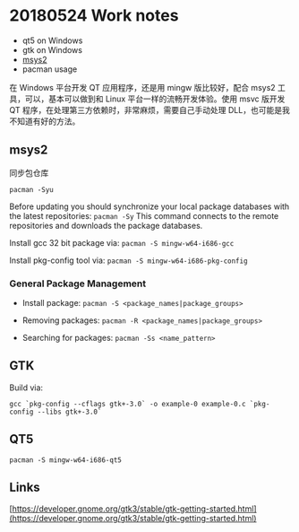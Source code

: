# 20180524 Work notes

* qt5 on Windows
* gtk on Windows
* [msys2](http://www.msys2.org/)
* pacman usage

在 Windows 平台开发 QT 应用程序，还是用 mingw 版比较好，配合 msys2 工具，可以，基本可以做到和 Linux 平台一样的流畅开发体验。使用 msvc 版开发 QT 程序，在处理第三方依赖时，非常麻烦，需要自己手动处理 DLL，也可能是我不知道有好的方法。

## msys2

同步包仓库

    pacman -Syu

Before updating you should synchronize your local package databases with the latest repositories: `pacman -Sy` This command connects to the remote repositories and downloads the package databases.

Install gcc 32 bit package via:  `pacman -S mingw-w64-i686-gcc`

Install pkg-config tool via: `pacman -S mingw-w64-i686-pkg-config`

### General Package Management

* Install package: `pacman -S <package_names|package_groups>`

* Removing packages: `pacman -R <package_names|package_groups>`

* Searching for packages: `pacman -Ss <name_pattern>`

## GTK

Build via: 

    gcc `pkg-config --cflags gtk+-3.0` -o example-0 example-0.c `pkg-config --libs gtk+-3.0`
    
## QT5

    pacman -S mingw-w64-i686-qt5


## Links

[https://developer.gnome.org/gtk3/stable/gtk-getting-started.html](https://developer.gnome.org/gtk3/stable/gtk-getting-started.html)
